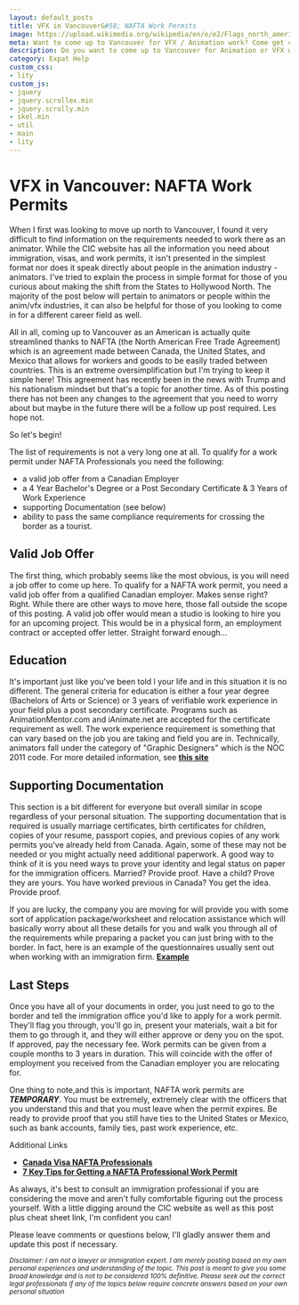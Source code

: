 ```yaml
---
layout: default_posts
title: VFX in Vancouver&#58; NAFTA Work Permits
image: https://upload.wikimedia.org/wikipedia/en/e/e2/Flags_north_america.jpg
meta: Want to come up to Vancouver for VFX / Animation work? Come get clarity on the requirements needed to work across the border as an expat animator or vfx artist
description: Do you want to come up to Vancouver for Animation or VFX work? I try to provide some clarity and personal experiences on the requirements needed to work across the border as an expat animator or vfx artist.
category: Expat Help
custom_css:
- lity
custom_js:
- jquery
- jquery.scrollex.min
- jquery.scrolly.min
- skel.min
- util
- main
- lity
---
```

<h1 class="major">VFX in Vancouver: NAFTA Work Permits</h1>

When I first was looking to move up north to Vancouver, I found it very difficult to find information on the requirements needed to work there as an animator. While the CIC website has all the information you need about immigration, visas, and work permits, it isn't presented in the simplest format nor does it speak directly about people in the animation industry - animators. I've tried to explain the process in simple format for those of you curious about making the shift from the States to Hollywood North. The majority of the post below will pertain to animators or people within the anim/vfx industries, it can also be helpful for those of you looking to come in for a different career field as well.

All in all, coming up to Vancouver as an American is actually quite streamlined thanks to NAFTA (the North American Free Trade Agreement) which is an agreement made between Canada, the United States, and Mexico that allows for workers and goods to be easily traded between countries. This is an extreme oversimplification but I'm trying to keep it simple here! This agreement has recently been in the news with Trump and his nationalism mindset but that's a topic for another time. As of this posting there has not been any changes to the agreement that you need to worry about but maybe in the future there will be a follow up post required. Les hope not.

So let's begin!

The list of requirements is not a very long one at all. To qualify for a work permit under NAFTA Professionals you need the following:

* a valid job offer from a Canadian Employer 
* a 4 Year Bachelor's Degree or a Post Secondary Certificate & 3 Years of Work Experience
* supporting Documentation (see below)
* ability to pass the same compliance requirements for crossing the border as a tourist. 

## Valid Job Offer
The first thing, which probably seems like the most obvious, is you will need a job offer to come up here. To qualify for a NAFTA work permit, you need a valid job offer from a qualified Canadian employer. Makes sense right? Right. While there are other ways to move here, those fall outside the scope of this posting. A valid job offer would mean a studio is looking to hire you for an upcoming project. This would be in a physical form, an employment contract or accepted offer letter. Straight forward enough...

## Education
It's important just like you've been told l your life and in this situation it is no different. The general criteria for education is either a four year degree (Bachelors of Arts or Science) or 3 years of verifiable work experience in your field plus a post secondary certificate. Programs such as AnimationMentor.com and iAnimate.net are accepted for the certificate requirement as well. The work experience requirement is something that can vary based on the job you are taking and field you are in. Technically, animators fall under the category of "Graphic Designers" which is the NOC 2011 code. For more detailed information, see **[this site](http://www23.statcan.gc.ca/imdb/p3VD.pl?Function=getVD&TVD=122372&CVD=122376&CPV=5241&CST=01012011&CLV=4&MLV=4)**
 
## Supporting Documentation
This section is a bit different for everyone but overall similar in scope regardless of your personal situation. The supporting documentation that is required is usually marriage certificates, birth certificates for children, copies of your resume, passport copies, and previous copies of any work permits you've already held from Canada. Again, some of these may not be needed or you might actually need additional paperwork. A good way to think of it is you need ways to prove your identity and legal status on paper for the immigration officers. Married? Provide proof. Have a child? Prove they are yours. You have worked previous in Canada? You get the idea. Provide proof. 

If you are lucky, the company you are moving for will provide you with some sort of application package/worksheet and relocation assistance which will basically worry about all these details for you and walk you through all of the requirements while preparing a packet you can just bring with to the border. In fact, here is an example of the questionnaires usually sent out when working with an immigration firm. **[Example](/blog/images/naftaquestions.png)**

## Last Steps
Once you have all of your documents in order, you just need to go to the border and tell the immigration office you'd like to apply for a work permit. They'll flag you through, you'll go in, present your materials, wait a bit for them to go through it, and they will either approve or deny you on the spot. If approved, pay the necessary fee. Work permits can be given from a couple months to 3 years in duration. This will coincide with the offer of employment you received from the Canadian employer you are relocating for.

One thing to note,and this is important, NAFTA work permits are __*TEMPORARY*__.  You must be extremely, extremely clear with the officers that you understand this and that you must leave when the permit expires. Be ready to provide proof that you still have ties to the United States or Mexico, such as bank accounts, family ties, past work experience, etc. 

Additional Links
* **[Canada Visa NAFTA Professionals](http://www.canadavisa.com/nafta-professionals.html)** 
* **[7 Key Tips for Getting a NAFTA Professional Work Permit](http://immigrationcanada.pro/immigrate/7-keys-getting-nafta-work-permit-professional/)** 

As always, it's best to consult an immigration professional if you are considering the move and aren't fully comfortable figuring out the process yourself. With a little digging around the CIC website as well as this post plus cheat sheet link, I'm confident you can!



Please leave comments or questions below, I'll gladly answer them and update this post if necessary.

<sub>*Disclaimer: I am not a lawyer or immigration expert. I am merely posting based on my own personal experiences and understanding of the topic. This post is meant to give you some broad knowledge and is not to be considered 100% definitive. Please seek out the correct legal professionals if any of the topics below require concrete answers based on your own personal situation*</sub>
